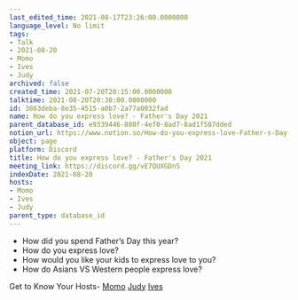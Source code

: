 ```yaml
---
last_edited_time: 2021-08-17T23:26:00.0000000
language_level: No limit
tags:
- Talk
- 2021-08-20
- Momo
- Ives
- Judy
archived: false
created_time: 2021-07-20T20:15:00.0000000
talktime: 2021-08-20T20:30:00.0000000
id: 3863deba-8e35-4515-a0b7-2a77a0032fad
name: How do you express love? - Father's Day 2021
parent_database_id: e9339446-880f-4ef0-8ad7-8ad1f507dded
notion_url: https://www.notion.so/How-do-you-express-love-Father-s-Day-2021-3863deba8e354515a0b72a77a0032fad
object: page
platform: Discord
title: How do you express love? - Father's Day 2021
meeting_link: https://discord.gg/vE7QUXGDnS
indexDate: 2021-08-20
hosts:
- Momo
- Ives
- Judy
parent_type: database_id
---
```


   - How did you spend Father’s Day this year?
   - How do you express love?
   - How would you like your kids to express love to you?
   - How do Asians VS Western people express love? 

Get to Know Your Hosts-
[Momo](/23f0f26c7f1547c0b08477c0c6f1f461)
[Judy](/d7df8bdfae994fc1a37a32b73806247f)
[Ives](/80871d292cbd411da0b1ab74bb5bccfd)




